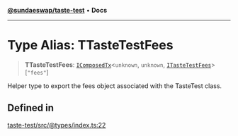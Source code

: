 [**@sundaeswap/taste-test**](../README.md) • **Docs**

***

# Type Alias: TTasteTestFees

> **TTasteTestFees**: [`IComposedTx`](../interfaces/IComposedTx.md)\<`unknown`, `unknown`, [`ITasteTestFees`](../interfaces/ITasteTestFees.md)\>\[`"fees"`\]

Helper type to export the fees object associated with the TasteTest class.

## Defined in

[taste-test/src/@types/index.ts:22](https://github.com/SundaeSwap-finance/sundae-sdk/blob/main/packages/taste-test/src/@types/index.ts#L22)
